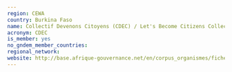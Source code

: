 ```yaml
---
region: CEWA
country: Burkina Faso
name: Collectif Devenons Citoyens (CDEC) / Let's Become Citizens Collective
acronym: CDEC
is_member: yes
no_gndem_member_countries: 
regional_network: 
website: http://base.afrique-gouvernance.net/en/corpus_organismes/fiche-organismes-435.html
---
```

